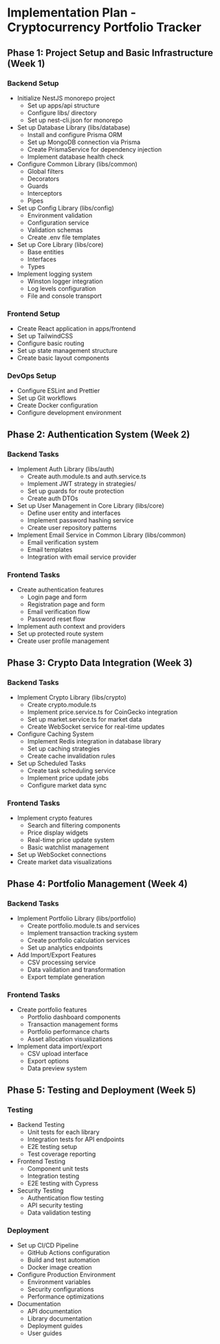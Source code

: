 # Implementation Plan - Cryptocurrency Portfolio Tracker

## Phase 1: Project Setup and Basic Infrastructure (Week 1)

### Backend Setup
- Initialize NestJS monorepo project
  - Set up apps/api structure
  - Configure libs/ directory
  - Set up nest-cli.json for monorepo
- Set up Database Library (libs/database)
  - Install and configure Prisma ORM
  - Set up MongoDB connection via Prisma
  - Create PrismaService for dependency injection
  - Implement database health check
- Configure Common Library (libs/common)
  - Global filters
  - Decorators
  - Guards
  - Interceptors
  - Pipes
- Set up Config Library (libs/config)
  - Environment validation
  - Configuration service
  - Validation schemas
  - Create .env file templates
- Set up Core Library (libs/core)
  - Base entities
  - Interfaces
  - Types
- Implement logging system
  - Winston logger integration
  - Log levels configuration
  - File and console transport

### Frontend Setup
- Create React application in apps/frontend
- Set up TailwindCSS
- Configure basic routing
- Set up state management structure
- Create basic layout components

### DevOps Setup
- Configure ESLint and Prettier
- Set up Git workflows
- Create Docker configuration
- Configure development environment

## Phase 2: Authentication System (Week 2)

### Backend Tasks
- Implement Auth Library (libs/auth)
  - Create auth.module.ts and auth.service.ts
  - Implement JWT strategy in strategies/
  - Set up guards for route protection
  - Create auth DTOs
- Set up User Management in Core Library (libs/core)
  - Define user entity and interfaces
  - Implement password hashing service
  - Create user repository patterns
- Implement Email Service in Common Library (libs/common)
  - Email verification system
  - Email templates
  - Integration with email service provider

### Frontend Tasks
- Create authentication features
  - Login page and form
  - Registration page and form
  - Email verification flow
  - Password reset flow
- Implement auth context and providers
- Set up protected route system
- Create user profile management

## Phase 3: Crypto Data Integration (Week 3)

### Backend Tasks
- Implement Crypto Library (libs/crypto)
  - Create crypto.module.ts
  - Implement price.service.ts for CoinGecko integration
  - Set up market.service.ts for market data
  - Create WebSocket service for real-time updates
- Configure Caching System
  - Implement Redis integration in database library
  - Set up caching strategies
  - Create cache invalidation rules
- Set up Scheduled Tasks
  - Create task scheduling service
  - Implement price update jobs
  - Configure market data sync

### Frontend Tasks
- Implement crypto features
  - Search and filtering components
  - Price display widgets
  - Real-time price update system
  - Basic watchlist management
- Set up WebSocket connections
- Create market data visualizations

## Phase 4: Portfolio Management (Week 4)

### Backend Tasks
- Implement Portfolio Library (libs/portfolio)
  - Create portfolio.module.ts and services
  - Implement transaction tracking system
  - Create portfolio calculation services
  - Set up analytics endpoints
- Add Import/Export Features
  - CSV processing service
  - Data validation and transformation
  - Export template generation

### Frontend Tasks
- Create portfolio features
  - Portfolio dashboard components
  - Transaction management forms
  - Portfolio performance charts
  - Asset allocation visualizations
- Implement data import/export
  - CSV upload interface
  - Export options
  - Data preview system

## Phase 5: Testing and Deployment (Week 5)

### Testing
- Backend Testing
  - Unit tests for each library
  - Integration tests for API endpoints
  - E2E testing setup
  - Test coverage reporting
- Frontend Testing
  - Component unit tests
  - Integration testing
  - E2E testing with Cypress
- Security Testing
  - Authentication flow testing
  - API security testing
  - Data validation testing

### Deployment
- Set up CI/CD Pipeline
  - GitHub Actions configuration
  - Build and test automation
  - Docker image creation
- Configure Production Environment
  - Environment variables
  - Security configurations
  - Performance optimizations
- Documentation
  - API documentation
  - Library documentation
  - Deployment guides
  - User guides